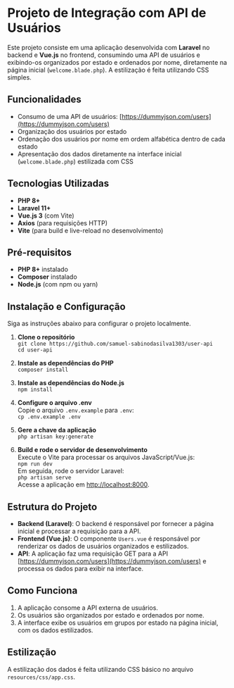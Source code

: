 # Projeto de Integração com API de Usuários

Este projeto consiste em uma aplicação desenvolvida com **Laravel** no backend e **Vue.js** no frontend, consumindo uma API de usuários e exibindo-os organizados por estado e ordenados por nome, diretamente na página inicial (`welcome.blade.php`). A estilização é feita utilizando CSS simples.

## Funcionalidades
- Consumo de uma API de usuários: [https://dummyjson.com/users](https://dummyjson.com/users)
- Organização dos usuários por estado
- Ordenação dos usuários por nome em ordem alfabética dentro de cada estado
- Apresentação dos dados diretamente na interface inicial (`welcome.blade.php`) estilizada com CSS

## Tecnologias Utilizadas
- **PHP 8+**
- **Laravel 11+**
- **Vue.js 3** (com Vite)
- **Axios** (para requisições HTTP)
- **Vite** (para build e live-reload no desenvolvimento)

## Pré-requisitos
- **PHP 8+** instalado
- **Composer** instalado
- **Node.js** (com npm ou yarn)

## Instalação e Configuração
Siga as instruções abaixo para configurar o projeto localmente.

1. **Clone o repositório**  
   `git clone https://github.com/samuel-sabinodasilva1303/user-api`  
   `cd user-api`

2. **Instale as dependências do PHP**  
   `composer install`

3. **Instale as dependências do Node.js**  
   `npm install`

4. **Configure o arquivo .env**  
   Copie o arquivo `.env.example` para `.env`:  
   `cp .env.example .env`

5. **Gere a chave da aplicação**  
   `php artisan key:generate`

6. **Build e rode o servidor de desenvolvimento**  
   Execute o Vite para processar os arquivos JavaScript/Vue.js:  
   `npm run dev`  
   Em seguida, rode o servidor Laravel:  
   `php artisan serve`  
   Acesse a aplicação em [http://localhost:8000](http://localhost:8000).

## Estrutura do Projeto
- **Backend (Laravel)**: O backend é responsável por fornecer a página inicial e processar a requisição para a API.
- **Frontend (Vue.js)**: O componente `Users.vue` é responsável por renderizar os dados de usuários organizados e estilizados.
- **API**: A aplicação faz uma requisição GET para a API [https://dummyjson.com/users](https://dummyjson.com/users) e processa os dados para exibir na interface.

## Como Funciona
1. A aplicação consome a API externa de usuários.
2. Os usuários são organizados por estado e ordenados por nome.
3. A interface exibe os usuários em grupos por estado na página inicial, com os dados estilizados.

## Estilização
A estilização dos dados é feita utilizando CSS básico no arquivo `resources/css/app.css`.

